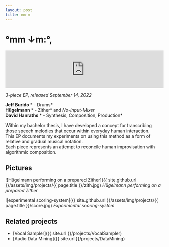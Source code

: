 ```yaml
---
layout: post
title: mm-m
---
```


# °mm ↓m​:​°​,

<iframe 
    style="border: 0; width: 100%; height: 120px;" 
    src="https://bandcamp.com/EmbeddedPlayer/album=1766777824/size=large/bgcol=ffffff/linkcol=0687f5/tracklist=false/artwork=small/transparent=true/" 
    seamless
    ><a href="https://davidhanraths.bandcamp.com/album/mm-m">°mm ↓m:°, by David Hanraths</a>
</iframe>

*3-piece EP, released September 14, 2022*  

**Jeff Burido** 	* - Drums*  
**Hügelmann** 		* - Zither* and *No-Input-Mixer*  
**David Hanraths**  	* - Synthesis, Composition, Production*  

Within my bachelor thesis, I have developed a concept for transcribing those speech melodies that occur within everyday human interaction.  
This EP documents my experiments on using this method as a form of relative and gradual musical notation.  
Each piece represents an attempt to reconcile human improvisation with algorithmic composition.  

## Pictures 


![Hügelmann performing on a prepared Zither]({{ site.github.url }}/assets/img/projects/{{ page.title }}/zith.jpg)
*Hügelmann performing on a prepared Zither*

![experimental scoring-system]({{ site.github.url }}/assets/img/projects/{{ page.title }}/score.jpg)
*Experimental scoring-system*

## Related projects 
- [Vocal Sampler]({{ site.url }}/projects/VocalSampler)
- [Audio Data Mining]({{ site.url }}/projects/DataMining)
